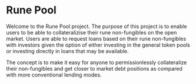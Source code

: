 # Rune Pool
Welcome to the Rune Pool project. The purpose of this project is to enable users to be able to collateralizise their rune non-fungibles on the open market. Users are able to request loans based on their rune non-fungibles with investors given the option of either investing in the general token pools or investing directly in loans that may be available. 

The concept is to make it easy for anyone to permissionlessly collateralize their non-fungibles and get closer to market debt positions as compared with more conventional lending modes. 
